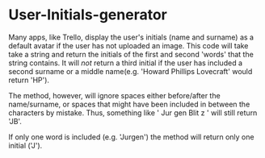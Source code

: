 ﻿# User-Initials-generator

Many apps, like Trello, display the user's initials (name and surname) as a default avatar if the user has not uploaded an image. This code will take take a string and return the initials of the first and second 'words' that the string contains. It will *not* return a third initial if the user has included a second surname or a middle name(e.g. 'Howard Phillips Lovecraft' would return 'HP').

The method, however, will ignore spaces either before/after the name/surname, or spaces that might have been included in between the characters by mistake. Thus, something like '   Jur gen Blit z    ' will still return 'JB'.

If only one word is included (e.g. 'Jurgen') the method will return only one initial ('J').

